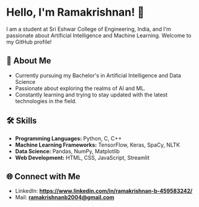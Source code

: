 # Hello, I'm Ramakrishnan! 👋

I am a student at Sri Eshwar College of Engineering, India, and I'm passionate about Artificial Intelligence and Machine Learning. Welcome to my GitHub profile!

## 🚀 About Me

-  Currently pursuing my Bachelor's in Artificial Intelligence and Data Science
-  Passionate about exploring the realms of AI and ML.
-  Constantly learning and trying to stay updated with the latest technologies in the field.

## 🛠️ Skills

- **Programming Languages:** Python, C, C++
- **Machine Learning Frameworks:** TensorFlow, Keras, SpaCy, NLTK 
- **Data Science:** Pandas, NumPy, Matplotlib
- **Web Development:** HTML, CSS, JavaScript, Streamlit

## 🌐 Connect with Me

- LinkedIn: **https://www.linkedin.com/in/ramakrishnan-b-459583242/**
- Mail: **ramakrishnanb2004@gmail.com**




